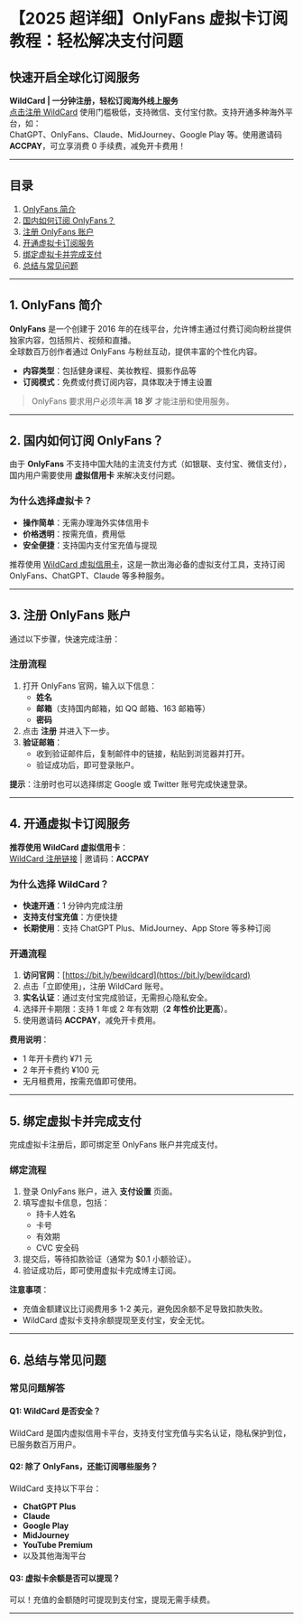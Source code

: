 # 【2025 超详细】OnlyFans 虚拟卡订阅教程：轻松解决支付问题

## 快速开启全球化订阅服务

**WildCard | 一分钟注册，轻松订阅海外线上服务**  
[点击注册 WildCard](https://bit.ly/bewildcard) 使用门槛极低，支持微信、支付宝付款。支持开通多种海外平台，如：  
ChatGPT、OnlyFans、Claude、MidJourney、Google Play 等。使用邀请码 **ACCPAY**，可立享消费 0 手续费，减免开卡费用！  

---

## 目录

1. [OnlyFans 简介](#1-onlyfans-简介)  
2. [国内如何订阅 OnlyFans？](#2-国内如何订阅-onlyfans)  
3. [注册 OnlyFans 账户](#3-注册-onlyfans-账户)  
4. [开通虚拟卡订阅服务](#4-开通虚拟卡订阅服务)  
5. [绑定虚拟卡并完成支付](#5-绑定虚拟卡并完成支付)  
6. [总结与常见问题](#6-总结与常见问题)

---

## 1. OnlyFans 简介

**OnlyFans** 是一个创建于 2016 年的在线平台，允许博主通过付费订阅向粉丝提供独家内容，包括照片、视频和直播。  
全球数百万创作者通过 OnlyFans 与粉丝互动，提供丰富的个性化内容。

- **内容类型**：包括健身课程、美妆教程、摄影作品等  
- **订阅模式**：免费或付费订阅内容，具体取决于博主设置

> OnlyFans 要求用户必须年满 **18 岁** 才能注册和使用服务。

---

## 2. 国内如何订阅 OnlyFans？

由于 **OnlyFans** 不支持中国大陆的主流支付方式（如银联、支付宝、微信支付），国内用户需要使用 **虚拟信用卡** 来解决支付问题。

### 为什么选择虚拟卡？
- **操作简单**：无需办理海外实体信用卡  
- **价格透明**：按需充值，费用低  
- **安全便捷**：支持国内支付宝充值与提现  

推荐使用 [WildCard 虚拟信用卡](https://bit.ly/bewildcard)，这是一款出海必备的虚拟支付工具，支持订阅 OnlyFans、ChatGPT、Claude 等多种服务。

---

## 3. 注册 OnlyFans 账户


通过以下步骤，快速完成注册：

### 注册流程

1. 打开 OnlyFans 官网，输入以下信息：
   - **姓名**
   - **邮箱**（支持国内邮箱，如 QQ 邮箱、163 邮箱等）
   - **密码**
2. 点击 **注册** 并进入下一步。
3. **验证邮箱**：
   - 收到验证邮件后，复制邮件中的链接，粘贴到浏览器并打开。
   - 验证成功后，即可登录账户。

**提示**：注册时也可以选择绑定 Google 或 Twitter 账号完成快速登录。

---

## 4. 开通虚拟卡订阅服务

**推荐使用 WildCard 虚拟信用卡**：  
[WildCard 注册链接](https://bit.ly/bewildcard) | 邀请码：**ACCPAY**

### 为什么选择 WildCard？
- **快速开通**：1 分钟内完成注册  
- **支持支付宝充值**：方便快捷  
- **长期使用**：支持 ChatGPT Plus、MidJourney、App Store 等多种订阅

### 开通流程

1. **访问官网**：[https://bit.ly/bewildcard](https://bit.ly/bewildcard)  
2. 点击「立即使用」，注册 WildCard 账号。
3. **实名认证**：通过支付宝完成验证，无需担心隐私安全。
4. 选择开卡期限：支持 1 年或 2 年有效期（**2 年性价比更高**）。
5. 使用邀请码 **ACCPAY**，减免开卡费用。

**费用说明**：  
- 1 年开卡费约 ¥71 元  
- 2 年开卡费约 ¥100 元  
- 无月租费用，按需充值即可使用。

---

## 5. 绑定虚拟卡并完成支付

完成虚拟卡注册后，即可绑定至 OnlyFans 账户并完成支付。

### 绑定流程

1. 登录 OnlyFans 账户，进入 **支付设置** 页面。
2. 填写虚拟卡信息，包括：
   - 持卡人姓名
   - 卡号
   - 有效期
   - CVC 安全码
3. 提交后，等待扣款验证（通常为 $0.1 小额验证）。
4. 验证成功后，即可使用虚拟卡完成博主订阅。

**注意事项**：  
- 充值金额建议比订阅费用多 1-2 美元，避免因余额不足导致扣款失败。  
- WildCard 虚拟卡支持余额提现至支付宝，安全无忧。

---

## 6. 总结与常见问题

### 常见问题解答

#### Q1: WildCard 是否安全？
WildCard 是国内虚拟信用卡平台，支持支付宝充值与实名认证，隐私保护到位，已服务数百万用户。

#### Q2: 除了 OnlyFans，还能订阅哪些服务？
WildCard 支持以下平台：
- **ChatGPT Plus**
- **Claude**
- **Google Play**
- **MidJourney**
- **YouTube Premium**
- 以及其他海淘平台

#### Q3: 虚拟卡余额是否可以提现？
可以！充值的金额随时可提现到支付宝，提现无需手续费。

---


